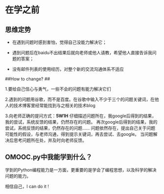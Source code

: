 # 在学之前

## 思维定势 ##



- 在遇到问题时感到害怕，觉得自己没能力解决它；
 
- 遇到问题后在baidu不出结果后就向老师或他人请教，希望他人直接告诉我问题的答案；

- 没有邮件列表的使用经历，对整个新的交流沟通体系不适应

##How to change? ##

1.要给自己信心与勇气，一些不会的问题有能力解决它们

2.遇到的问题用谷歌，而不是百度。在谷歌中输入不少于三个的问题关键词，在他人的技术博客里经常能找到与之相关的技术blog

3.向老师正确的提问方式：**5W1H**  仔细描述问题所在，我google后得到的结果，我的尝试，系统反馈的结果，仍然存在的问题。  再次google后得到的结果，我的尝试，系统反馈的结果，仍然存在的问题......  问题依然存在，提出自己关于问题可能性的假设，与老师沟通，得到提示关键词，再去尝试、去google。 当问题解决后思考问题所在处，并及时向老师反馈。

## OMOOC.py中我能学到什么？ ##

学到的Python编程能力是一方面，更重要的是学会了编程思想，以及科学的解决问题的能力。

相信自己，I can do it !